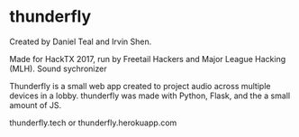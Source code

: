 # thunderfly
Created by Daniel Teal and Irvin Shen.<br/>

Made for HackTX 2017, run by Freetail Hackers and Major League Hacking (MLH).
Sound sychronizer

Thunderfly is a small web app created to project audio across multiple devices in a lobby.
thunderfly was made with Python, Flask, and the a small amount of JS.

thunderfly.tech or thunderfly.herokuapp.com
